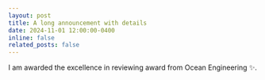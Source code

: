 ```yaml
---
layout: post
title: A long announcement with details
date: 2024-11-01 12:00:00-0400
inline: false
related_posts: false
---
```


I am awarded the excellence in reviewing award from Ocean Engineering :sparkles:.

